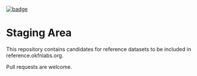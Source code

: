 <a href="https://datahub.io/core/reference-staging"><img src="https://badgen.net/badge/icon/View%20on%20datahub.io/orange?icon=https://datahub.io/datahub-cube-badge-icon.svg&label&scale=1.25)" alt="badge" /></a>


Staging Area
============

This repository contains candidates for reference datasets to be
included in reference.okfnlabs.org. 

Pull requests are welcome. 


